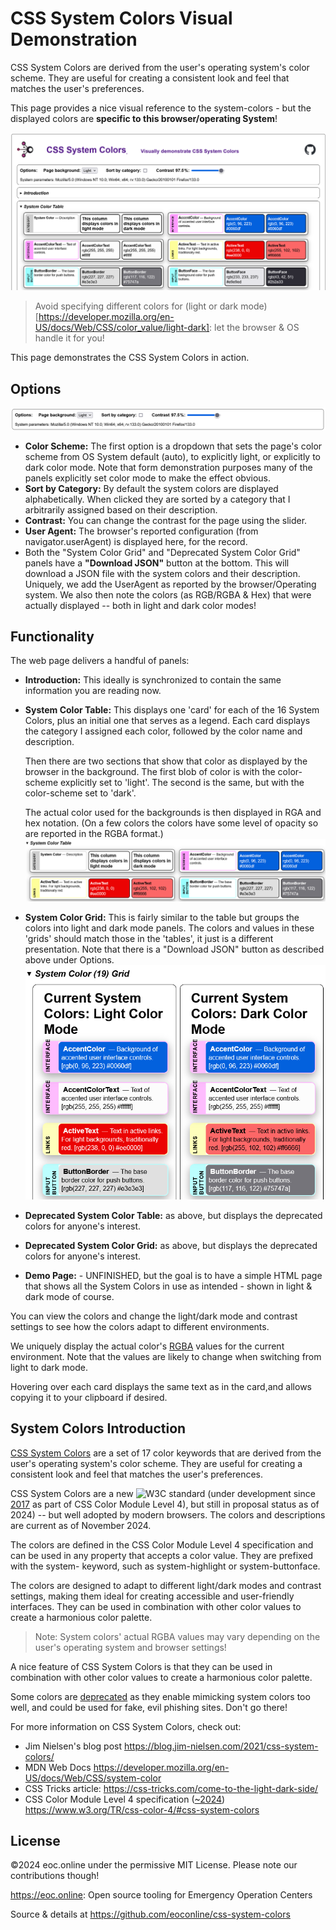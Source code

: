 # CSS System Colors Visual Demonstration

CSS System Colors are derived from the user's operating system's color scheme.
They are useful for creating a consistent look and feel that matches the user's
preferences.

This page provides a nice visual reference to the system-colors - but the
displayed colors are **specific to this browser/operating System**!

![alt text](images/Screenshot-Options&SystemColorTable.png)

> Avoid specifying different colors for (light or dark
> mode)[https://developer.mozilla.org/en-US/docs/Web/CSS/color_value/light-dark]:
> let the browser & OS handle it for you!

This page demonstrates the CSS System Colors in action.

## Options

![alt text](images/Screenshot-Options.png)

- **Color Scheme:** The first option is a dropdown that sets the page's color
  scheme from OS System default (auto), to explicitly light, or explicitly to
  dark color mode. Note that form demonstration purposes many of the panels
  explicitly set color mode to make the effect obvious.
- **Sort by Category:** By default the system colors are displayed
  alphabetically. When clicked they are sorted by a category that I arbitrarily
  assigned based on their description.
- **Contrast:** You can change the contrast for the page using the slider.
- **User Agent:** The browser's reported configuration (from
  navigator.userAgent) is displayed here, for the record.
- Both the "System Color Grid" and "Deprecated System Color Grid" panels have a
  **"Download JSON"** button at the bottom. This will download a JSON file with
  the system colors and their description. Uniquely, we add the UserAgent as
  reported by the browser/Operating system. We also then note the colors (as
  RGB/RGBA & Hex) that were actually displayed -- both in light and dark color
  modes!

## Functionality

The web page delivers a handful of panels:

- **Introduction:** This ideally is synchronized to contain the same information
  you are reading now.
- **System Color Table:** This displays one 'card' for each of the 16 System
  Colors, plus an initial one that serves as a legend. Each card displays the
  category I assigned each color, followed by the color name and description.

  Then there are two sections that show that color as displayed by the browser
  in the background. The first blob of color is with the color-scheme explicitly
  set to 'light'. The second is the same, but with the color-scheme set to
  'dark'.

  The actual color used for the backgrounds is then displayed in RGA and hex
  notation. (On a few colors the colors have some level of opacity so are
  reported in the RGBA format.)
  ![System Color Table](images/Screenshot-SystemColorTable.png)

- **System Color Grid:** This is fairly similar to the table but groups the
  colors into light and dark mode panels. The colors and values in these 'grids'
  should match those in the 'tables', it just is a different presentation. Note
  that there is a "Download JSON" button as described above under Options.
  ![alt text](images/Screenshot-SystemColorsGrid.png)
- **Deprecated System Color Table:** as above, but displays the deprecated
  colors for anyone's interest.
- **Deprecated System Color Grid:** as above, but displays the deprecated colors
  for anyone's interest.
- **Demo Page:** - UNFINISHED, but the goal is to have a simple HTML page that
  shows all the System Colors in use as intended - shown in light & dark mode of
  course.

You can view the colors and change the light/dark mode and contrast settings to
see how the colors adapt to different environments.

We uniquely display the actual color's
[RGBA](https://drafts.csswg.org/css-color/#rgb-functions) values for the current
environment. Note that the values are likely to change when switching from light
to dark mode.

Hovering over each card displays the same text as in the card,and allows copying
it to your clipboard if desired.

## System Colors Introduction

[CSS System Colors](https://drafts.csswg.org/css-color/#css-system-colors) are a
set of 17 color keywords that are derived from the user's operating system's
color scheme. They are useful for creating a consistent look and feel that
matches the user's preferences.

CSS System Colors are a new ![W3C](W3C.png) standard (under development since
[2017](https://www.w3.org/standards/history/css-color-4/) as part of CSS Color
Module Level 4), but still in proposal status as of 2024) -- but well adopted by
modern browsers. The colors and descriptions are current as of November 2024.

The colors are defined in the CSS Color Module Level 4 specification and can be
used in any property that accepts a color value. They are prefixed with the
system- keyword, such as system-highlight or system-buttonface.

The colors are designed to adapt to different light/dark modes and contrast
settings, making them ideal for creating accessible and user-friendly
interfaces. They can be used in combination with other color values to create a
harmonious color palette.

> Note: System colors' actual RGBA values may vary depending on the user's
> operating system and browser settings!

A nice feature of CSS System Colors is that they can be used in combination with
other color values to create a harmonious color palette.

Some colors are
[deprecated](https://drafts.csswg.org/css-color/#typedef-deprecated-color) as
they enable mimicking system colors too well, and could be used for fake, evil
phishing sites. Don't go there!

For more information on CSS System Colors, check out:

- Jim Nielsen's blog post <https://blog.jim-nielsen.com/2021/css-system-colors/>
- MDN Web Docs <https://developer.mozilla.org/en-US/docs/Web/CSS/system-color>
- CSS Tricks article: <https://css-tricks.com/come-to-the-light-dark-side/>
- CSS Color Module Level 4 specification
  ([~2024](https://www.w3.org/standards/history/css-color-4/))
  <https://www.w3.org/TR/css-color-4/#css-system-colors>

## License

©2024 eoc.online under the permissive MIT License. Please note our contributions
though!

<https://eoc.online>: Open source tooling for Emergency Operation Centers

Source & details at <https://github.com/eoconline/css-system-colors>
